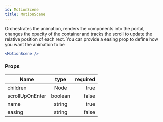 ```yaml
---
id: MotionScene
title: MotionScene
---
```


Orchestrates the animation, renders the components into the portal, changes the opacity of the container and tracks the scroll to update the relative position of each rect. You can provide a easing prop to define how
you want the animation to be
``` jsx
<MotionScene />
```

### Props

| Name          |      type     |   required |
| ------------- | :-----------: | -----:   |
| children      |   Node        | true |
| scrollUpOnEnter     |   boolean    |   false |
| name     |   string    |   true  |
| easing     |   string    |   false  |